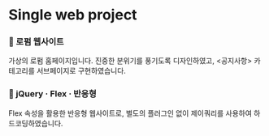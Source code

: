 # Single web project


### 📌 로펌 웹사이트

가상의 로펌 홈페이지입니다. 진중한 분위기를 풍기도록 디자인하였고, <공지사항> 카테고리를 서브페이지로 구현하였습니다.


### 📝 jQuery · Flex · 반응형

Flex 속성을 활용한 반응형 웹사이트로, 별도의 플러그인 없이 제이쿼리를 사용하여 하드코딩하였습니다.

